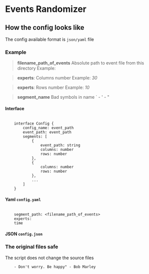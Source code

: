 # Events Randomizer

## How the config looks like

The config available format is `json/yaml` file

### Example

 > **filename_path_of_events**
 Absolute path to event file from this directory
 Example: 

 > **experts**: 
 Columns number
 Example: *30*

 > **experts**: 
 Rows number
 Example: *10*

 > **segment_name**
 Bad symbols in name \` - ' - "

#### Interface
```

    interface Config {
        config_name: event_path
        event_path: event_path 
        segments: [
            {
                event_path: string
                columns: number
                rows: number
            },
            {
                columns: number
                rows: number
            },
            ...
        ]
    }
```

#### Yaml `config.yaml`

```

    segment_path: <filename_path_of_events>
    experts: 
    time

  ```

#### JSON `config.json`



### The original files safe
The script does not change the source files

```
    - Don't worry. Be happy" - Bob Marley
```